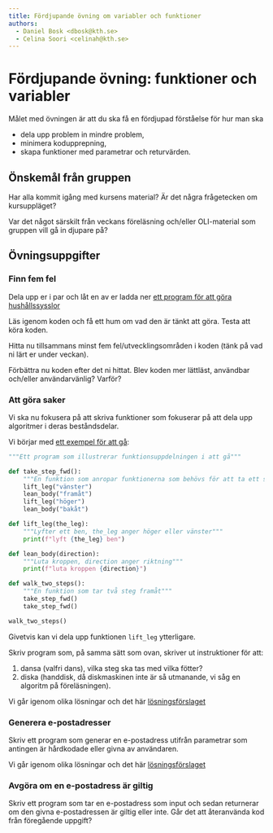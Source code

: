 ```yaml
---
title: Fördjupande övning om variabler och funktioner
authors:
  - Daniel Bosk <dbosk@kth.se>
  - Celina Soori <celinah@kth.se>
---
```

# Fördjupande övning: funktioner och variabler

Målet med övningen är att du ska få en fördjupad förståelse för hur man ska

  - dela upp problem in mindre problem,
  - minimera kodupprepning,
  - skapa funktioner med parametrar och returvärden.


## Önskemål från gruppen

Har alla kommit igång med kursens material? Är det några frågetecken om kursuppläget?

Var det något särskilt från veckans föreläsning och/eller OLI-material som gruppen vill gå in djupare på?

## Övningsuppgifter

### Finn fem fel

Dela upp er i par och låt en av er ladda ner [ett program för att göra hushållssysslor](https://github.com/dbosk/intropy/blob/revision_of_exercises/modules/variables/hard_house_chores.py)

Läs igenom koden och få ett hum om vad den är tänkt att göra. Testa att köra koden.

Hitta nu tillsammans minst fem fel/utvecklingsområden i koden (tänk på vad ni lärt er under veckan).

Förbättra nu koden efter det ni hittat. Blev koden mer lättläst, användbar och/eller användarvänlig? Varför?

### Att göra saker

Vi ska nu fokusera på att skriva funktioner som fokuserar på att dela upp
algoritmer i deras beståndsdelar.

Vi börjar med [ett exempel för att gå][walk]:
```python
"""Ett program som illustrerar funktionsuppdelningen i att gå"""

def take_step_fwd():
    """En funktion som anropar funktionerna som behövs för att ta ett steg"""
    lift_leg("vänster")
    lean_body("framåt")
    lift_leg("höger")
    lean_body("bakåt")

def lift_leg(the_leg):
    """Lyfter ett ben, the_leg anger höger eller vänster"""
    print(f"lyft {the_leg} ben")

def lean_body(direction):
    """Luta kroppen, direction anger riktning"""
    print(f"luta kroppen {direction}")

def walk_two_steps():
    """En funktion som tar två steg framåt"""
    take_step_fwd()
    take_step_fwd()

walk_two_steps()
```
Givetvis kan vi dela upp funktionen `lift_leg` ytterligare.

[walk]: https://github.com/dbosk/intropy/blob/master/modules/variables/walk.py

Skriv program som, på samma sätt som ovan, skriver ut instruktioner för att:

  1. dansa (valfri dans), vilka steg ska tas med vilka fötter?
  2. diska (handdisk, då diskmaskinen inte är så utmanande, vi såg en algoritm
     på föreläsningen).

Vi går igenom olika lösningar och det här [lösningsförslaget](https://github.com/dbosk/intropy/blob/master/modules/variables/diska.py)

### Generera e-postadresser

Skriv ett program som generar en e-postadress utifrån parametrar som antingen är hårdkodade eller givna av användaren.

Vi går igenom olika lösningar och det här [lösningsförslaget](https://github.com/dbosk/intropy/blob/master/resources/funktioner/adress.py)

### Avgöra om en e-postadress är giltig

Skriv ett program som tar en e-postadress som input och sedan returnerar om
den givna e-postadressen är giltig eller inte. Går det att återanvända kod från
föregående uppgift?
